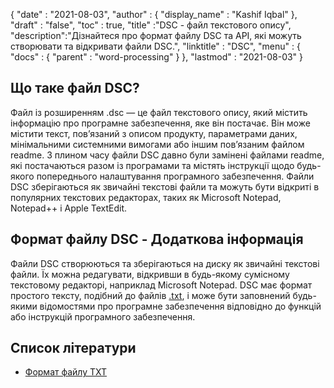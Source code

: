 {
  "date" : "2021-08-03",
  "author" : {
    "display_name" : "Kashif Iqbal"
},
  "draft" : "false",
  "toc" : true,
  "title" :"DSC - файл текстового опису",
  "description":"Дізнайтеся про формат файлу DSC та API, які можуть створювати та відкривати файли DSC.",
  "linktitle" : "DSC",
  "menu" : {
    "docs" : {
      "parent" : "word-processing"
}
},
  "lastmod" : "2021-08-03"
}

## Що таке файл DSC?

Файл із розширенням .dsc — це файл текстового опису, який містить інформацію про програмне забезпечення, яке він постачає. Він може містити текст, пов’язаний з описом продукту, параметрами даних, мінімальними системними вимогами або іншим пов’язаним файлом readme. З плином часу файли DSC давно були замінені файлами readme, які постачаються разом із програмами та містять інструкції щодо будь-якого попереднього налаштування програмного забезпечення. Файли DSC зберігаються як звичайні текстові файли та можуть бути відкриті в популярних текстових редакторах, таких як Microsoft Notepad, Notepad++ і Apple TextEdit.

## Формат файлу DSC - Додаткова інформація

Файли DSC створюються та зберігаються на диску як звичайні текстові файли. Їх можна редагувати, відкривши в будь-якому сумісному текстовому редакторі, наприклад Microsoft Notepad. DSC має формат простого тексту, подібний до файлів [.txt](/uk/word-processing/txt/), і може бути заповнений будь-якими відомостями про програмне забезпечення відповідно до функцій або інструкцій програмного забезпечення.

## Список літератури

* [Формат файлу TXT](https://en.wikipedia.org/wiki/Text_file)

